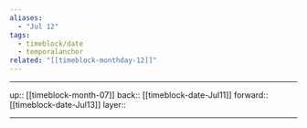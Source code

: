 ```yaml
---
aliases:
  - "Jul 12"
tags:
  - timeblock/date
  - temporalanchor
related: "[[timeblock-monthday-12]]"
---
```




***

up:: [[timeblock-month-07]]
back:: [[timeblock-date-Jul11]]
forward:: [[timeblock-date-Jul13]]
layer:: 

***
